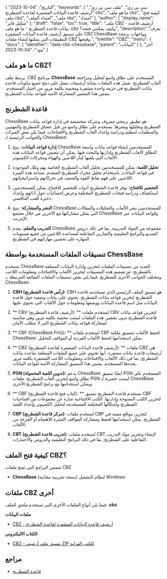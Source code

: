 {
"التاريخ": "04-10-2023",
  "keywords": [
"سي بي زي",
"ملف سي بي زي",
"أرشيف قاعدة البيانات المشفرة لقاعدة الشطرنج cbz",
"ما هو ملف cbz",
"كيفية فتح ملف cbz",
"ملف",
"امتداد الملف cbz",
"امتداد"
],
  "author": {
"display_name": "شكيل فايز"
},
"draft": "false",
"toc": true,
"title": "ملف CBZ - أرشيف قاعدة بيانات قاعدة الشطرنج - ما هو ملف .cbz وكيف يمكنني فتحه؟",
  "description":"تعرف على تنسيق أرشيف قاعدة البيانات المشفرة CBZ ChessBase وواجهات برمجة التطبيقات التي يمكنها إنشاء ملفات CBZ وفتحها.",
"linktitle": "CBZ",
  "menu": {
    "docs": {
      "identifier": "data-cbz-chessbase",
"parent": "البيانات"
}
},
"آخر مود": "04-10-2023"
}

## ما هو ملف CBZ؟

يرتبط ملف ‎.CBZ ببرنامج **ChessBase** المستخدم على نطاق واسع لتحليل ومراجعة ألعاب الشطرنج. تعمل هذه الملفات بمثابة أرشيفات تعمل على دمج جميع مكونات قاعدة بيانات الشطرنج في حزمة واحدة مشفرة ومحمية بكلمة مرور من اختيار المستخدم. يضمن هذا التشفير المشاركة الآمنة لقواعد بيانات الشطرنج.

## قاعدة الشطرنج

ChessBase هو تطبيق برمجي معروف وشركة متخصصة في إدارة قواعد بيانات الشطرنج وتحليلها ونشرها. يستخدم على نطاق واسع من قبل عشاق الشطرنج والمهنيين والمنظمات لتنظيم ودراسة وإعداد ألعاب الشطرنج والافتتاحات. فيما يلي بعض الميزات والجوانب الرئيسية لـ ChessBase:

1. **إدارة قواعد البيانات:** يتيح ChessBase للمستخدمين إنشاء قواعد بيانات واسعة النطاق لألعاب الشطرنج وإدارتها والبحث فيها. يمكن أن تتضمن قواعد البيانات هذه الألعاب التي يلعبها كبار اللاعبين والهواة ومحركات الكمبيوتر.
    












2. **تحليل اللعبة:** يمكن للمستخدمين تحليل ألعاب الشطرنج الخاصة بهم وتلك الموجودة في قواعد البيانات, باستخدام تحليل محرك الشطرنج المتقدم. تساعد هذه الميزة اللاعبين على فهم نقاط القوة والضعف في تحركاتهم واستراتيجياتهم.
    












3. **التحضير للافتتاح:** توفر قاعدة الشطرنج أدوات للتحضير للافتتاح. يمكن للمستخدمين استكشاف ودراسة فتحات الشطرنج المختلفة وعرض إحصائيات حول أدائهم وإعداد ذخيرة للعب التنافسي.
    












4. **النشر والمشاركة:** يتيح ChessBase للمستخدمين نشر الألعاب والتحليلات والمقالات التي يمكن مشاركتها مع الآخرين من خلال مجتمع ChessBase وقواعد البيانات عبر الإنترنت.
    












5. **التدريب والتعلم:** يقدم ChessBase مجموعة من المواد التدريبية, بما في ذلك دروس الفيديو والبرامج التعليمية والتمارين التفاعلية لمساعدة اللاعبين من جميع مستويات المهارة على تحسين مهاراتهم في الشطرنج.

## تنسيقات الملفات المستخدمة بواسطة ChessBase

يستخدم ChessBase العديد من تنسيقات الملفات لتخزين وإدارة البيانات المتعلقة بالشطرنج. تم تصميم هذه التنسيقات لتخزين الألعاب والافتتاحات ومعلومات اللاعب ومختلف الجوانب الأخرى للشطرنج. فيما يلي بعض تنسيقات الملفات الشائعة المرتبطة بـ ChessBase:

1. **CBH (رأس قاعدة الشطرنج):** CBH هو تنسيق الملف الرئيسي الذي تستخدمه قاعدة الشطرنج لتخزين قواعد بيانات الشطرنج. يحتوي على بيانات وصفية حول قاعدة البيانات مثل اسم قاعدة البيانات ووصفها ومعلومات حول الألعاب التي تحتوي عليها.
    












2. ** CBV (أرشيف قاعدة الشطرنج): ** تُستخدم ملفات CBV لتخزين قواعد بيانات قاعدة الشطرنج بدون تشفير. هذه الملفات ليست محمية بكلمة مرور وهي مناسبة لمشاركة قواعد بيانات الشطرنج التي لا تتطلب الأمان.
    












3. ** CBF (ChessBase Fritz): ** تُستخدم ملفات CBF لحفظ الألعاب بتنسيق ملكية ChessBase. يمكن استخدامها لحفظ الألعاب الفردية أو المواقف للتحليل.
    












4. ** CBZ (أرشيف قاعدة البيانات المشفرة لقاعدة الشطرنج): ** ملفات CBZ هي أرشيفات قاعدة بيانات مشفرة. أنها تحتوي على جميع الملفات المتعلقة بقاعدة بيانات الشطرنج, بما في ذلك الألعاب والافتتاحات ومعلومات اللاعب المشفرة بكلمة مرور يحددها المستخدم. يضمن هذا التنسيق المشاركة الآمنة لقواعد البيانات.
    












5. **PGN (تدوين اللعبة المحمولة):** يدعم ChessBase أيضًا تنسيق PGN المستخدم على نطاق واسع لتخزين ألعاب الشطرنج. ملفات PGN ليست حصرية لـ ChessBase ويمكن استخدامها مع برامج الشطرنج الأخرى.
    












6. ** CBF (كتاب فتح قاعدة الشطرنج): ** تستخدم قاعدة الشطرنج تنسيق CBF لتخزين الكتب المفتوحة وإدارتها. الكتب الافتتاحية عبارة عن مجموعات من افتتاحيات الشطرنج وأشكالها المختلفة المستخدمة لتحليل الكمبيوتر وإعداد اللعبة.
    












7. **CBP (مركز قاعدة الشطرنج):** تُستخدم ملفات CBP لتخزين مواقع معينة في الشطرنج. يمكن استخدامها لحفظ ومشاركة المواقف المثيرة للاهتمام أو الحرجة من الألعاب.
    












8. **CBT (تدريب قاعدة الشطرنج):** تُستخدم ملفات CBT لإنشاء وتخزين مواد التدريب التفاعلية على الشطرنج, بما في ذلك البرامج التعليمية والدروس والاختبارات.
    












## كيفية فتح الملف CBZ؟

تتضمن البرامج التي تفتح ملفات CBZ

- **ChessBase** (نسخة تجريبية مجانية) لنظام التشغيل Windows

## ملفات CBZ أخرى

فيما يلي أنواع الملفات الأخرى التي تستخدم ملحق الملف **.cbz**.

**ملفات البيانات**
- [CBZ - أرشيف قاعدة البيانات المشفرة لقاعدة الشطرنج](/ar/data/cbz-chessbase/)

**الكتاب الاليكتروني**
- [CBZ - تنسيق ملف أرشيف ZIP للكتب الهزلية](/ar/ebook/cbz/)

## مراجع
* [قاعدة الشطرنج](https://en.wikipedia.org/wiki/ChessBase)

